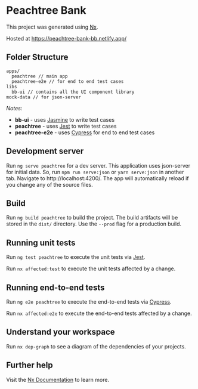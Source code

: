 # Peachtree Bank

This project was generated using [Nx](https://nx.dev).

Hosted at https://peachtree-bank-bb.netlify.app/

## Folder Structure
```
apps/
  peachtree // main app
  peachtree-e2e // for end to end test cases
libs
  bb-ui // contains all the UI component library
mock-data // for json-server
```
*Notes:*
- **bb-ui** - uses [Jasmine](https://jasmine.github.io/) to write test cases
- **peachtree** - uses [Jest](https://jestjs.io) to write test cases
- **peachtree-e2e** - uses [Cypress](https://www.cypress.io/) for end to end test cases

## Development server

Run `ng serve peachtree` for a dev server. This application uses json-server for initial data. So, run `npm run serve:json` or `yarn serve:json` in another tab. Navigate to http://localhost:4200/. The app will automatically reload if you change any of the source files.

## Build

Run `ng build peachtree` to build the project. The build artifacts will be stored in the `dist/` directory. Use the `--prod` flag for a production build.

## Running unit tests

Run `ng test peachtree` to execute the unit tests via [Jest](https://jestjs.io).

Run `nx affected:test` to execute the unit tests affected by a change.

## Running end-to-end tests

Run `ng e2e peachtree` to execute the end-to-end tests via [Cypress](https://www.cypress.io).

Run `nx affected:e2e` to execute the end-to-end tests affected by a change.

## Understand your workspace

Run `nx dep-graph` to see a diagram of the dependencies of your projects.

## Further help

Visit the [Nx Documentation](https://nx.dev/angular) to learn more.
